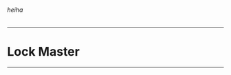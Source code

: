 ###### heiha

--------------------------------------------------------------

# Lock Master

--------------------------------------------------------------

